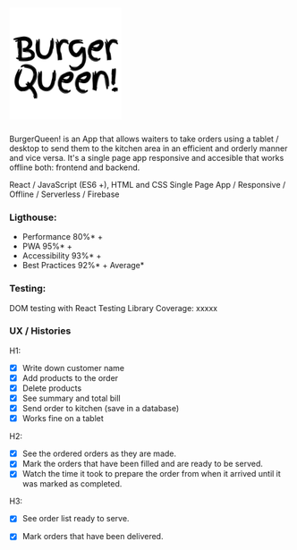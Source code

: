 # <img src="./BQReadme.png" alt="drawing" width="200" />

BurgerQueen! is an App that allows waiters to take orders using a tablet / desktop to send them to the kitchen area in an efficient and orderly manner and vice versa. It's a single page app responsive and accesible that works offline both: frontend and backend.

React / JavaScript (ES6 +), HTML and CSS
Single Page App / Responsive / Offline / Serverless / Firebase

### Ligthouse: 

- Performance 80%* + 
- PWA 95%* +
- Accessibility 93%* +
- Best Practices 92%* +
Average*

### Testing:

DOM testing with React Testing Library
Coverage: xxxxx

### UX / Histories

H1: 
* [x] Write down customer name
* [x] Add products to the order
* [x] Delete products
* [x] See summary and total bill
* [x] Send order to kitchen (save in a database)
* [x] Works fine on a tablet

H2:
* [x] See the ordered orders as they are made.
* [x] Mark the orders that have been filled and are ready to be served.
* [x] Watch the time it took to prepare the order from when it arrived until it was marked as completed.

H3:
* [x] See order list ready to serve.
* [x] Mark orders that have been delivered.



